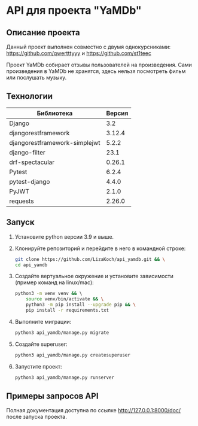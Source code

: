 # **API для проекта "YaMDb"**

## **Описание проекта**

Данный проект выполнен совместно с двумя однокурсниками:
<https://github.com/qwertttyyy> и <https://github.com/st1teec>

Проект YaMDb собирает отзывы пользователей на произведения. Сами произведения в YaMDb не хранятся, здесь нельзя посмотреть фильм или послушать музыку.

## **Технологии**

| Библиотека                  | Версия |
|-----------------------------|--------|
|Django                       | 3.2    |
|djangorestframework          | 3.12.4 |
|djangorestframework-simplejwt| 5.2.2  |
|django-filter                | 23.1   |
|drf-spectacular              | 0.26.1 |
|Pytest                       | 6.2.4  |
|pytest-django                | 4.4.0  |
|PyJWT                        | 2.1.0  |
|requests                     | 2.26.0 |


## Запуск

1. Установите python версии 3.9 и выше.
1. Клонируйте репозиторий и перейдите в него в командной строке:

    ```bash
    git clone https://github.com/LizaKoch/api_yamdb.git && \
    cd api_yamdb
    ```

1. Создайте вертуальное окружение и установите зависимости (пример команд на linux/mac):

    ```bash
    python3 -m venv venv && \ 
        source venv/bin/activate && \
        python3 -m pip install --upgrade pip && \
        pip install -r requirements.txt
    ```

1. Выполните миграции:

    ```bash
    python3 api_yamdb/manage.py migrate
    ```

1. Создайте superuser:

    ```bash
    python3 api_yamdb/manage.py createsuperuser
    ```

1. Запустите проект:

    ```bash
    python3 api_yamdb/manage.py runserver
    ```

## **Примеры запросов API**

Полная документация доступна по ссылке <http://127.0.0.1:8000/doc/> после запуска проекта.

